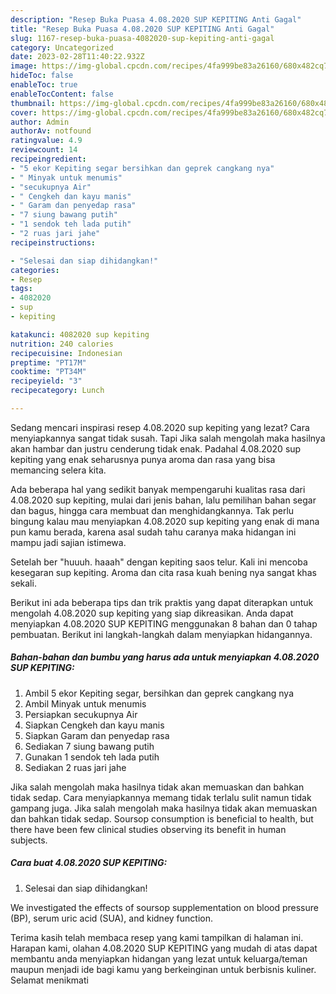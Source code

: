```yaml
---
description: "Resep Buka Puasa 4.08.2020 SUP KEPITING Anti Gagal"
title: "Resep Buka Puasa 4.08.2020 SUP KEPITING Anti Gagal"
slug: 1167-resep-buka-puasa-4082020-sup-kepiting-anti-gagal
category: Uncategorized
date: 2023-02-28T11:40:22.932Z
image: https://img-global.cpcdn.com/recipes/4fa999be83a26160/680x482cq70/4082020-sup-kepiting-foto-resep-utama.jpg
hideToc: false
enableToc: true
enableTocContent: false
thumbnail: https://img-global.cpcdn.com/recipes/4fa999be83a26160/680x482cq70/4082020-sup-kepiting-foto-resep-utama.jpg
cover: https://img-global.cpcdn.com/recipes/4fa999be83a26160/680x482cq70/4082020-sup-kepiting-foto-resep-utama.jpg
author: Admin
authorAv: notfound
ratingvalue: 4.9
reviewcount: 14
recipeingredient:
- "5 ekor Kepiting segar bersihkan dan geprek cangkang nya"
- " Minyak untuk menumis"
- "secukupnya Air"
- " Cengkeh dan kayu manis"
- " Garam dan penyedap rasa"
- "7 siung bawang putih"
- "1 sendok teh lada putih"
- "2 ruas jari jahe"
recipeinstructions:

- "Selesai dan siap dihidangkan!"
categories:
- Resep
tags:
- 4082020
- sup
- kepiting

katakunci: 4082020 sup kepiting 
nutrition: 240 calories
recipecuisine: Indonesian
preptime: "PT17M"
cooktime: "PT34M"
recipeyield: "3"
recipecategory: Lunch

---
```



Sedang mencari inspirasi resep 4.08.2020 sup kepiting yang lezat? Cara menyiapkannya sangat tidak susah. Tapi Jika salah mengolah maka hasilnya akan hambar dan justru cenderung tidak enak. Padahal 4.08.2020 sup kepiting yang enak seharusnya punya aroma dan rasa yang bisa memancing selera kita.


Ada beberapa hal yang sedikit banyak mempengaruhi kualitas rasa dari 4.08.2020 sup kepiting, mulai dari jenis bahan, lalu pemilihan bahan segar dan bagus, hingga cara membuat dan menghidangkannya. Tak perlu bingung kalau mau menyiapkan 4.08.2020 sup kepiting yang enak di mana pun kamu berada, karena asal sudah tahu caranya maka hidangan ini mampu jadi sajian istimewa.

Setelah ber &#34;huuuh. haaah&#34; dengan kepiting saos telur. Kali ini mencoba kesegaran sup kepiting. Aroma dan cita rasa kuah bening nya sangat khas sekali.


Berikut ini ada beberapa tips dan trik praktis yang dapat diterapkan untuk mengolah 4.08.2020 sup kepiting yang siap dikreasikan. Anda dapat menyiapkan 4.08.2020 SUP KEPITING menggunakan 8 bahan dan 0 tahap pembuatan. Berikut ini langkah-langkah dalam menyiapkan hidangannya.

<!--inarticleads1-->

##### Bahan-bahan dan bumbu yang harus ada untuk menyiapkan 4.08.2020 SUP KEPITING:

1. Ambil 5 ekor Kepiting segar, bersihkan dan geprek cangkang nya
1. Ambil  Minyak untuk menumis
1. Persiapkan secukupnya Air
1. Siapkan  Cengkeh dan kayu manis
1. Siapkan  Garam dan penyedap rasa
1. Sediakan 7 siung bawang putih
1. Gunakan 1 sendok teh lada putih
1. Sediakan 2 ruas jari jahe


Jika salah mengolah maka hasilnya tidak akan memuaskan dan bahkan tidak sedap. Cara menyiapkannya memang tidak terlalu sulit namun tidak gampang juga. Jika salah mengolah maka hasilnya tidak akan memuaskan dan bahkan tidak sedap. Soursop consumption is beneficial to health, but there have been few clinical studies observing its benefit in human subjects. 

<!--inarticleads2-->

##### Cara buat 4.08.2020 SUP KEPITING:


1. Selesai dan siap dihidangkan!

We investigated the effects of soursop supplementation on blood pressure (BP), serum uric acid (SUA), and kidney function. 

Terima kasih telah membaca resep yang kami tampilkan di halaman ini. Harapan kami, olahan 4.08.2020 SUP KEPITING yang mudah di atas dapat membantu anda menyiapkan hidangan yang lezat untuk keluarga/teman maupun menjadi ide bagi kamu yang berkeinginan untuk berbisnis kuliner. Selamat menikmati
